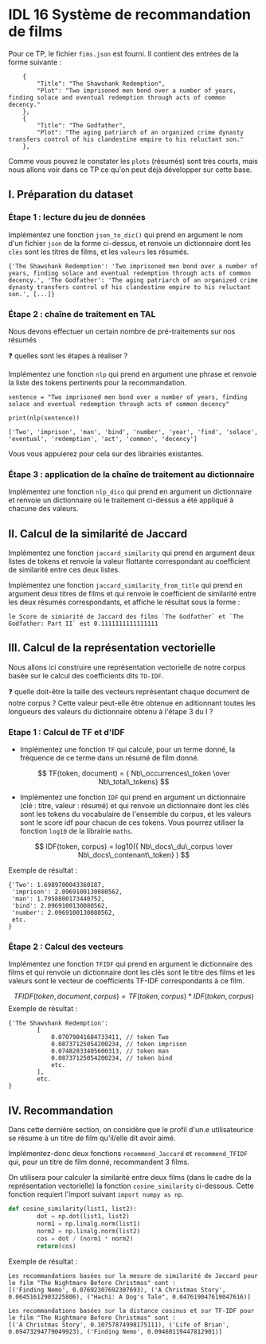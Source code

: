 
# IDL 16 Système de recommandation de films

Pour ce TP, le fichier `fims.json` est fourni. Il contient des entrées de la forme suivante : 

```jsonld
	{
		"Title": "The Shawshank Redemption",
		"Plot": "Two imprisoned men bond over a number of years, finding solace and eventual redemption through acts of common decency."
	},
	{
		"Title": "The Godfather",
		"Plot": "The aging patriarch of an organized crime dynasty transfers control of his clandestine empire to his reluctant son."
	},
```

Comme vous pouvez le constater les `plots` (résumés) sont très courts, mais nous allons voir dans ce TP ce qu'on peut déjà développer sur cette base.

## I. Préparation du dataset

### Étape 1 : lecture du jeu de données

Implémentez une fonction `json_to_dic()` qui prend en argument le nom d'un fichier `json` de la forme ci-dessus, et renvoie un dictionnaire dont les `clés` sont les titres de films, et les `valeurs` les résumés.

```python!
{'The Shawshank Redemption': 'Two imprisoned men bond over a number of years, finding solace and eventual redemption through acts of common decency.', 'The Godfather': 'The aging patriarch of an organized crime dynasty transfers control of his clandestine empire to his reluctant son.', [...]}
```



### Étape 2 : chaîne de traitement en TAL

Nous devons effectuer un certain nombre de pré-traitements sur nos résumés 

:question: quelles sont les étapes à réaliser ?

Implémentez une fonction `nlp` qui prend en argument une phrase et renvoie la liste des tokens pertinents pour la recommandation.

```python!
sentence = "Two imprisoned men bond over a number of years, finding solace and eventual redemption through acts of common decency"

print(nlp(sentence))

['Two', 'imprison', 'man', 'bind', 'number', 'year', 'find', 'solace', 'eventual', 'redemption', 'act', 'common', 'decency']
```

Vous vous appuierez pour cela sur des librairies existantes. 

### Étape 3 : application de la chaîne de traitement au dictionnaire

Implémentez une fonction `nlp_dico` qui prend en argument un dictionnaire et renvoie un dictionnaire où le traitement ci-dessus a été appliqué à chacune des valeurs.

## II. Calcul de la similarité de Jaccard 

Implémentez une fonction `jaccard_similarity` qui prend en argument deux listes de tokens et renvoie la valeur flottante correspondant au coefficient de similarité entre ces deux listes.  


Implémentez une fonction `jaccard_similarity_from_title` qui prend en argument deux titres de films et qui renvoie le coefficient de similarité entre les deux résumés correspondants, et affiche le résultat sous la forme : 

```python!
le Score de simiarité de Jaccard des films `The Godfather` et `The Godfather: Part II` est 0.1111111111111111
```

## III. Calcul de la représentation vectorielle

Nous allons ici construire une représentation vectorielle de notre corpus basée sur le calcul des coefficients dits `TD-IDF`.

:question: quelle doit-être la taille des vecteurs représentant chaque document de notre corpus ? Cette valeur peut-elle être obtenue en aditionnant toutes les longueurs des valeurs du dictionnaire obtenu à l'étape 3 du I ?

### Etape 1 : Calcul de TF et d'IDF

- Implémentez une fonction `TF` qui calcule, pour un terme donné, la fréquence de ce terme dans un résumé de film donné. 

$$
TF(token, document) = { Nb\_occurrences\_token \over Nb\_total\_tokens} 
$$


- Implémentez une fonction `IDF` qui prend en argument un dictionnaire (clé : titre, valeur : résumé) et qui renvoie un dictionnaire dont les clés sont les tokens du vocabulaire de l'ensemble du corpus, et les valeurs sont le score idf pour chacun de ces tokens. 
Vous pourrez utiliser la fonction `log10` de la librairie `maths`.

$$
IDF(token, corpus) = log10({ Nb\_docs\_du\_corpus \over Nb\_docs\_contenant\_token} )
$$

Exemple de résultat : 
```csv
{'Two': 1.6989700043360187,
 'imprison': 2.0969100130080562,
 'man': 1.7958800173440752,
 'bind': 2.0969100130080562,
 'number': 2.0969100130080562,
 etc.
}
```

### Étape 2 : Calcul des vecteurs

Implémentez une fonction `TFIDF` qui prend en argument le dictionnaire des films et qui renvoie un dictionnaire dont les clés sont le titre des films et les valeurs sont le vecteur de coefficients TF-IDF correspondants à ce film.

$$
TFIDF(token, document, corpus) = TF(token, corpus) * IDF(token, corpus)
$$
Exemple de résultat : 

```csv
{'The Shawshank Redemption': 
		[
			0.07079041684733411, // token Two
			0.08737125054200234, // token imprison
			0.07482833405600313, // token man
			0.08737125054200234, // token bind
			etc.
		],
		etc.
}
```

## IV. Recommandation

Dans cette dernière section, on considère que le profil d'un.e utilisateurice se résume à un titre de film qu'il/elle dit avoir aimé.

Implémentez-donc deux fonctions `recommend_Jaccard` et `recommend_TFIDF` qui, pour un titre de film donné, recommandent 3 films. 

On utilisera pour calculer la similarité entre deux films (dans le cadre de la représentation vectorielle) la fonction `cosine_similarity` ci-dessous. Cette fonction requiert l'import suivant `import numpy as np`.

```python 
def cosine_similarity(list1, list2):
		dot = np.dot(list1, list2)
		norm1 = np.linalg.norm(list1)
		norm2 = np.linalg.norm(list2)
		cos = dot / (norm1 * norm2)
		return(cos)
```


Exemple de résultat : 

```python!
Les recommandations basées sur la mesure de similarité de Jaccard pour le film "The Nightmare Before Christmas" sont :
[('Finding Nemo', 0.07692307692307693), ('A Christmas Story', 0.06451612903225806), ("Hachi: A Dog's Tale", 0.047619047619047616)]

Les recommandations basées sur la distance cosinus et sur TF-IDF pour le film "The Nightmare Before Christmas" sont :
[('A Christmas Story', 0.10757874998175111), ('Life of Brian', 0.09473294779049923), ('Finding Nemo', 0.09460119447812901)]
```


